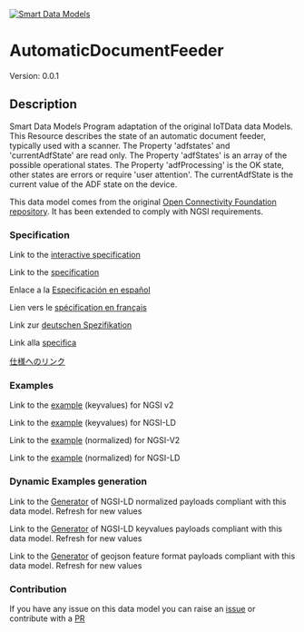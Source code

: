 [![Smart Data Models](https://smartdatamodels.org/wp-content/uploads/2022/01/SmartDataModels_logo.png "Logo")](https://smartdatamodels.org)
# AutomaticDocumentFeeder
Version: 0.0.1

## Description 

Smart Data Models Program adaptation of the original IoTData data Models. This Resource describes the state of an automatic document feeder, typically used with a scanner. The Property 'adfstates' and 'currentAdfState' are read only. The Property 'adfStates' is an array of the possible operational states. The Property 'adfProcessing' is the OK state, other states are errors or require 'user attention'. The currentAdfState is the current value of the ADF state on the device.

This data model comes from the original [Open Connectivity Foundation repository](https://github.com/openconnectivityfoundation/IoTDataModels). It has been extended to comply with NGSI requirements.
### Specification

Link to the [interactive specification](https://swagger.lab.fiware.org/?url=https://smart-data-models.github.io/dataModel.OCF/AutomaticDocumentFeeder/swagger.yaml)

Link to the [specification](https://github.com/smart-data-models/dataModel.OCF/blob/master/AutomaticDocumentFeeder/doc/spec.md)

Enlace a la [Especificación en español](https://github.com/smart-data-models/dataModel.OCF/blob/master/AutomaticDocumentFeeder/doc/spec_ES.md)

Lien vers le [spécification en français](https://github.com/smart-data-models/dataModel.OCF/blob/master/AutomaticDocumentFeeder/doc/spec_FR.md)

Link zur [deutschen Spezifikation](https://github.com/smart-data-models/dataModel.OCF/blob/master/AutomaticDocumentFeeder/doc/spec_DE.md)

Link alla [specifica](https://github.com/smart-data-models/dataModel.OCF/blob/master/AutomaticDocumentFeeder/doc/spec_IT.md)

[仕様へのリンク](https://github.com/smart-data-models/dataModel.OCF/blob/master/AutomaticDocumentFeeder/doc/spec_JA.md)
### Examples

Link to the [example](https://smart-data-models.github.io/dataModel.OCF/AutomaticDocumentFeeder/examples/example.json) (keyvalues) for NGSI v2

Link to the [example](https://smart-data-models.github.io/dataModel.OCF/AutomaticDocumentFeeder/examples/example.jsonld) (keyvalues) for NGSI-LD

Link to the [example](https://smart-data-models.github.io/dataModel.OCF/AutomaticDocumentFeeder/examples/example-normalized.json) (normalized) for NGSI-V2

Link to the [example](https://smart-data-models.github.io/dataModel.OCF/AutomaticDocumentFeeder/examples/example-normalized.jsonld) (normalized) for NGSI-LD
### Dynamic Examples generation

Link to the [Generator](https://smartdatamodels.org/extra/ngsi-ld_generator.php?schemaUrl=https://raw.githubusercontent.com/smart-data-models/dataModel.OCF/master/AutomaticDocumentFeeder/schema.json&email=info@smartdatamodels.org) of NGSI-LD normalized payloads compliant with this data model. Refresh for new values

Link to the [Generator](https://smartdatamodels.org/extra/ngsi-ld_generator_keyvalues.php?schemaUrl=https://raw.githubusercontent.com/smart-data-models/dataModel.OCF/master/AutomaticDocumentFeeder/schema.json&email=info@smartdatamodels.org) of NGSI-LD keyvalues payloads compliant with this data model. Refresh for new values

Link to the [Generator](https://smartdatamodels.org/extra/geojson_features_generator.php?schemaUrl=https://raw.githubusercontent.com/smart-data-models/dataModel.OCF/master/AutomaticDocumentFeeder/schema.json&email=info@smartdatamodels.org) of geojson feature format payloads compliant with this data model. Refresh for new values
### Contribution

 If you have any issue on this data model you can raise an [issue](https://github.com/smart-data-models/dataModel.OCF/issues)  or contribute with a [PR](https://github.com/smart-data-models/dataModel.OCF/pulls)